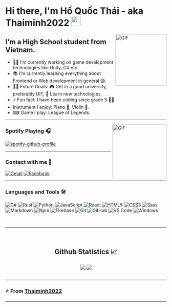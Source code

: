 # Hi there, I'm Hồ Quốc Thái - aka Thaiminh2022 <img width="30px" src="https://media.tenor.com/images/3b388fe03da271d2674faf85eb7c3fcd/tenor.gif" />

<img align="right" alt="GIF" height="160px" src="https://media.giphy.com/media/du3J3cXyzhj75IOgvA/giphy.gif" />

## I'm a High School student from Vietnam. 

- 👨‍💻 I’m currently working on game development technologies like Unity, C# etc.
- 📚 I’m currently learning everything about Frontend or Web development in general 😅.
- 💪🏼 Future Goals: 🎮 Get in a good university, preferably UIT, 🔎 Learn new technologies. 
- ⚡ Fun fact: I have been coding since grade 5 👶🏻. 
- Instrument I enjoy: Piano 🎹, Violin 🎻.
- ⌨ Game I play: League of Legends. 

---

<img align="right" alt="GIF" height="170px" src="https://media.giphy.com/media/J5B1Y8QZnzXXbLQIBu/giphy.gif" />

### Spotify Playing 🎧

[![spotify-github-profile](https://spotify-github-profile.vercel.app/api/view?uid=docfehsgla1643fqrqtbi1e4h&cover_image=false&theme=default&show_offline=false&background_color=121212&bar_color_cover=true)](https://spotify-github-profile.vercel.app/api/view?uid=docfehsgla1643fqrqtbi1e4h&redirect=true)

---

### Contact with me 📝

 [![Gmail](https://img.shields.io/badge/-Gmail-ff0000?style=flat-square&logo=gmail&logoColor=white)](mailto:thaiminh2022@gmail.com)
 [![Facebook](https://img.shields.io/badge/-Facebook-004cff?style=flat-square&logo=facebook&logoColor=white)](https://www.facebook.com/thaiminh2022)
<br />

---

### Languages and Tools 🛠 
![C#](https://img.shields.io/badge/-CSharp-darkgreen?style=flat-square&logo=csharp&logoColor=white)
![Rust](https://img.shields.io/badge/-Rust-orange?style=flat-square&logo=rust&logoColor=black)
![Python](http://img.shields.io/badge/-Python-3776AB?style=flat-square&logo=python&logoColor=ffffff)
![JavaScript](https://img.shields.io/badge/-JavaScript-%23F7DF1C?style=flat-square&logo=javascript&logoColor=000000&labelColor=%23F7DF1C&color=%23FFCE5A)
![React](https://img.shields.io/badge/-React-61DAFB?style=flat-square&logo=react&logoColor=ffffff)
![HTML5](https://img.shields.io/badge/-HTML5-%23E44D27?style=flat-square&logo=html5&logoColor=ffffff)
![CSS3](https://img.shields.io/badge/-CSS3-%231572B6?style=flat-square&logo=css3)
![Sass](https://img.shields.io/badge/-Sass-%23CC6699?style=flat-square&logo=sass&logoColor=ffffff)
![Markdown](https://img.shields.io/badge/-Markdown-000000?style=flat-square&logo=markdown)
![Npm](https://img.shields.io/badge/-npm-CB3837?style=flat-square&logo=npm)
![Firebase](https://img.shields.io/badge/-Firebase-FFCA28?style=flat-square&logo=firebase&logoColor=ffffff)
![Git](https://img.shields.io/badge/-Git-%23F05032?style=flat-square&logo=git&logoColor=%23ffffff)
![GitHub](https://img.shields.io/badge/-GitHub-181717?style=flat-square&logo=github)
![VS Code](http://img.shields.io/badge/-VS%20Code-007ACC?style=flat-square&logo=visual-studio-code&logoColor=ffffff)
![Windows](http://img.shields.io/badge/-Windows-0078D6?style=flat-square&logo=windows&logoColor=ffffff)

<br/>

---

<br/>

  <h2 align="center"> Github Statistics 📈 </h2>
  
  <div align="center"> 
     <a href="">
      <img align="center" src="https://github-readme-stats-sigma-five.vercel.app/api?username=Thaiminh2022&show_icons=true&include_all_commits=true&count_private=true&theme=react&line_height=40" />
    </a>
    <a href="">
      <img align="center" src="https://github-readme-stats.vercel.app/api/top-langs/?username=Thaiminh2022&theme=react&line_height=40&hide=css"/>
    </a>
</div>
  
<br/>

---

 ### ⭐️ From [Thaiminh2022](https://github.com/Thaiminh2022) ### 
 
---

